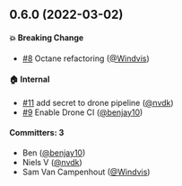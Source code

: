 ## 0.6.0 (2022-03-02)

#### :boom: Breaking Change
* [#8](https://github.com/lblod/ember-rdfa-helpers/pull/8) Octane refactoring ([@Windvis](https://github.com/Windvis))

#### :house: Internal
* [#11](https://github.com/lblod/ember-rdfa-helpers/pull/11) add secret to drone pipeline ([@nvdk](https://github.com/nvdk))
* [#9](https://github.com/lblod/ember-rdfa-helpers/pull/9) Enable Drone CI ([@benjay10](https://github.com/benjay10))

#### Committers: 3
- Ben ([@benjay10](https://github.com/benjay10))
- Niels V ([@nvdk](https://github.com/nvdk))
- Sam Van Campenhout ([@Windvis](https://github.com/Windvis))

